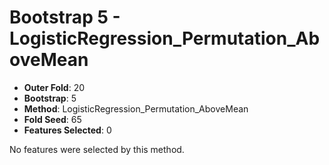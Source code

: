 # Bootstrap 5 - LogisticRegression_Permutation_AboveMean

- **Outer Fold**: 20
- **Bootstrap**: 5
- **Method**: LogisticRegression_Permutation_AboveMean
- **Fold Seed**: 65
- **Features Selected**: 0

No features were selected by this method.
